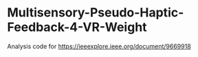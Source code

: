 # Multisensory-Pseudo-Haptic-Feedback-4-VR-Weight
Analysis code for https://ieeexplore.ieee.org/document/9669918
